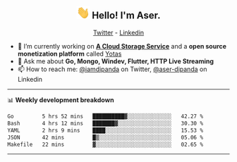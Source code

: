 <h2 align="center"> <img src="https://github.com/gabriel-TheCode/gabriel-TheCode/blob/master/gifs/Hi.gif" width="30px"> Hello! I'm Aser.</h2>
<p align="center">
  <a href="https://twitter.com/iamdipanda">Twitter</a> - 
  <a href="https://www.linkedin.com/in/aser-dipanda/">Linkedin</a>
</p>


- 🔭 I’m currently working on **[A Cloud Storage Service](https://gamesmania.io)** and a **open source monetization platform** called [Yotas](https://github.com/osscameroon/yotas)
- 💬 Ask me about **Go, Mongo, Windev, Flutter, HTTP Live Streaming**
- 📫 How to reach me: [@iamdipanda](https://twitter.com/iamdipanda) on Twitter, [@aser-dipanda](https://www.linkedin.com/in/aser-dipanda/) on Linkedin

-------

📊 **Weekly development breakdown**

<!--START_SECTION:waka-->
```text
Go         5 hrs 52 mins   ██████████▓░░░░░░░░░░░░░░   42.27 % 
Bash       4 hrs 12 mins   ███████▓░░░░░░░░░░░░░░░░░   30.30 % 
YAML       2 hrs 9 mins    ████░░░░░░░░░░░░░░░░░░░░░   15.53 % 
JSON       42 mins         █▒░░░░░░░░░░░░░░░░░░░░░░░   05.06 % 
Makefile   22 mins         ▓░░░░░░░░░░░░░░░░░░░░░░░░   02.65 % 
```
<!--END_SECTION:waka-->

-------
